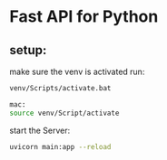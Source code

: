 # Fast API for Python

## setup:

make sure the venv is activated
run:

```bash
venv/Scripts/activate.bat

mac:
source venv/Script/activate
```

start the Server:

```zsh
uvicorn main:app --reload
```
